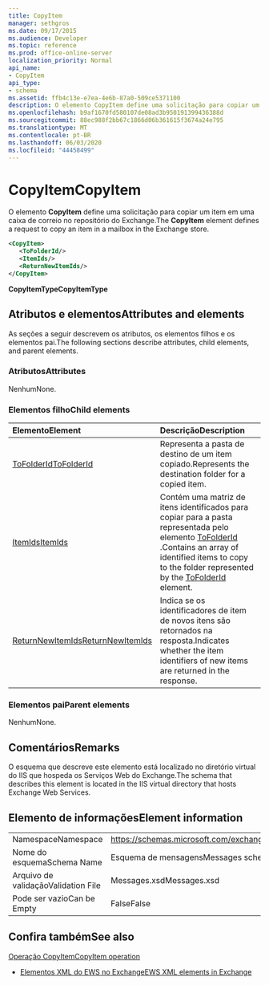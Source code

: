 ```yaml
---
title: CopyItem
manager: sethgros
ms.date: 09/17/2015
ms.audience: Developer
ms.topic: reference
ms.prod: office-online-server
localization_priority: Normal
api_name:
- CopyItem
api_type:
- schema
ms.assetid: ffb4c13e-e7ea-4e6b-87a0-509ce5371100
description: O elemento CopyItem define uma solicitação para copiar um item em uma caixa de correio no repositório do Exchange.
ms.openlocfilehash: b9af1670fd580107de08ad3b950191399436388d
ms.sourcegitcommit: 88ec988f2bb67c1866d06b361615f3674a24e795
ms.translationtype: MT
ms.contentlocale: pt-BR
ms.lasthandoff: 06/03/2020
ms.locfileid: "44458499"
---
```

# <a name="copyitem"></a><span data-ttu-id="3c5b7-103">CopyItem</span><span class="sxs-lookup"><span data-stu-id="3c5b7-103">CopyItem</span></span>

<span data-ttu-id="3c5b7-104">O elemento **CopyItem** define uma solicitação para copiar um item em uma caixa de correio no repositório do Exchange.</span><span class="sxs-lookup"><span data-stu-id="3c5b7-104">The **CopyItem** element defines a request to copy an item in a mailbox in the Exchange store.</span></span> 
  
```XML
<CopyItem>
   <ToFolderId/>
   <ItemIds/>
   <ReturnNewItemIds/>
</CopyItem>
```

 <span data-ttu-id="3c5b7-105">**CopyItemType**</span><span class="sxs-lookup"><span data-stu-id="3c5b7-105">**CopyItemType**</span></span>
## <a name="attributes-and-elements"></a><span data-ttu-id="3c5b7-106">Atributos e elementos</span><span class="sxs-lookup"><span data-stu-id="3c5b7-106">Attributes and elements</span></span>

<span data-ttu-id="3c5b7-107">As seções a seguir descrevem os atributos, os elementos filhos e os elementos pai.</span><span class="sxs-lookup"><span data-stu-id="3c5b7-107">The following sections describe attributes, child elements, and parent elements.</span></span>
  
### <a name="attributes"></a><span data-ttu-id="3c5b7-108">Atributos</span><span class="sxs-lookup"><span data-stu-id="3c5b7-108">Attributes</span></span>

<span data-ttu-id="3c5b7-109">Nenhum</span><span class="sxs-lookup"><span data-stu-id="3c5b7-109">None.</span></span>
  
### <a name="child-elements"></a><span data-ttu-id="3c5b7-110">Elementos filho</span><span class="sxs-lookup"><span data-stu-id="3c5b7-110">Child elements</span></span>

|<span data-ttu-id="3c5b7-111">**Elemento**</span><span class="sxs-lookup"><span data-stu-id="3c5b7-111">**Element**</span></span>|<span data-ttu-id="3c5b7-112">**Descrição**</span><span class="sxs-lookup"><span data-stu-id="3c5b7-112">**Description**</span></span>|
|:-----|:-----|
|[<span data-ttu-id="3c5b7-113">ToFolderId</span><span class="sxs-lookup"><span data-stu-id="3c5b7-113">ToFolderId</span></span>](tofolderid.md) <br/> |<span data-ttu-id="3c5b7-114">Representa a pasta de destino de um item copiado.</span><span class="sxs-lookup"><span data-stu-id="3c5b7-114">Represents the destination folder for a copied item.</span></span>  <br/> |
|[<span data-ttu-id="3c5b7-115">ItemIds</span><span class="sxs-lookup"><span data-stu-id="3c5b7-115">ItemIds</span></span>](itemids.md) <br/> |<span data-ttu-id="3c5b7-116">Contém uma matriz de itens identificados para copiar para a pasta representada pelo elemento [ToFolderId](tofolderid.md) .</span><span class="sxs-lookup"><span data-stu-id="3c5b7-116">Contains an array of identified items to copy to the folder represented by the [ToFolderId](tofolderid.md) element.</span></span>  <br/> |
|[<span data-ttu-id="3c5b7-117">ReturnNewItemIds</span><span class="sxs-lookup"><span data-stu-id="3c5b7-117">ReturnNewItemIds</span></span>](returnnewitemids.md) <br/> |<span data-ttu-id="3c5b7-118">Indica se os identificadores de item de novos itens são retornados na resposta.</span><span class="sxs-lookup"><span data-stu-id="3c5b7-118">Indicates whether the item identifiers of new items are returned in the response.</span></span>  <br/> |
   
### <a name="parent-elements"></a><span data-ttu-id="3c5b7-119">Elementos pai</span><span class="sxs-lookup"><span data-stu-id="3c5b7-119">Parent elements</span></span>

<span data-ttu-id="3c5b7-120">Nenhum</span><span class="sxs-lookup"><span data-stu-id="3c5b7-120">None.</span></span>
  
## <a name="remarks"></a><span data-ttu-id="3c5b7-121">Comentários</span><span class="sxs-lookup"><span data-stu-id="3c5b7-121">Remarks</span></span>

<span data-ttu-id="3c5b7-122">O esquema que descreve este elemento está localizado no diretório virtual do IIS que hospeda os Serviços Web do Exchange.</span><span class="sxs-lookup"><span data-stu-id="3c5b7-122">The schema that describes this element is located in the IIS virtual directory that hosts Exchange Web Services.</span></span>
  
## <a name="element-information"></a><span data-ttu-id="3c5b7-123">Elemento de informações</span><span class="sxs-lookup"><span data-stu-id="3c5b7-123">Element information</span></span>

|||
|:-----|:-----|
|<span data-ttu-id="3c5b7-124">Namespace</span><span class="sxs-lookup"><span data-stu-id="3c5b7-124">Namespace</span></span>  <br/> |https://schemas.microsoft.com/exchange/services/2006/messages  <br/> |
|<span data-ttu-id="3c5b7-125">Nome do esquema</span><span class="sxs-lookup"><span data-stu-id="3c5b7-125">Schema Name</span></span>  <br/> |<span data-ttu-id="3c5b7-126">Esquema de mensagens</span><span class="sxs-lookup"><span data-stu-id="3c5b7-126">Messages schema</span></span>  <br/> |
|<span data-ttu-id="3c5b7-127">Arquivo de validação</span><span class="sxs-lookup"><span data-stu-id="3c5b7-127">Validation File</span></span>  <br/> |<span data-ttu-id="3c5b7-128">Messages.xsd</span><span class="sxs-lookup"><span data-stu-id="3c5b7-128">Messages.xsd</span></span>  <br/> |
|<span data-ttu-id="3c5b7-129">Pode ser vazio</span><span class="sxs-lookup"><span data-stu-id="3c5b7-129">Can be Empty</span></span>  <br/> |<span data-ttu-id="3c5b7-130">False</span><span class="sxs-lookup"><span data-stu-id="3c5b7-130">False</span></span>  <br/> |
   
## <a name="see-also"></a><span data-ttu-id="3c5b7-131">Confira também</span><span class="sxs-lookup"><span data-stu-id="3c5b7-131">See also</span></span>



[<span data-ttu-id="3c5b7-132">Operação CopyItem</span><span class="sxs-lookup"><span data-stu-id="3c5b7-132">CopyItem operation</span></span>](copyitem-operation.md)


- [<span data-ttu-id="3c5b7-133">Elementos XML do EWS no Exchange</span><span class="sxs-lookup"><span data-stu-id="3c5b7-133">EWS XML elements in Exchange</span></span>](ews-xml-elements-in-exchange.md)

